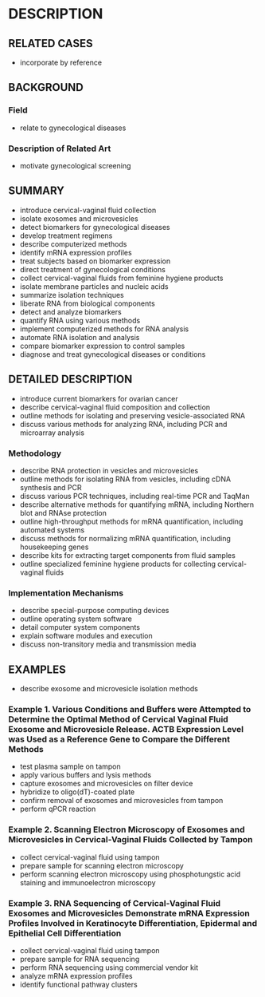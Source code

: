 # DESCRIPTION

## RELATED CASES

- incorporate by reference

## BACKGROUND

### Field

- relate to gynecological diseases

### Description of Related Art

- motivate gynecological screening

## SUMMARY

- introduce cervical-vaginal fluid collection
- isolate exosomes and microvesicles
- detect biomarkers for gynecological diseases
- develop treatment regimens
- describe computerized methods
- identify mRNA expression profiles
- treat subjects based on biomarker expression
- direct treatment of gynecological conditions
- collect cervical-vaginal fluids from feminine hygiene products
- isolate membrane particles and nucleic acids
- summarize isolation techniques
- liberate RNA from biological components
- detect and analyze biomarkers
- quantify RNA using various methods
- implement computerized methods for RNA analysis
- automate RNA isolation and analysis
- compare biomarker expression to control samples
- diagnose and treat gynecological diseases or conditions

## DETAILED DESCRIPTION

- introduce current biomarkers for ovarian cancer
- describe cervical-vaginal fluid composition and collection
- outline methods for isolating and preserving vesicle-associated RNA
- discuss various methods for analyzing RNA, including PCR and microarray analysis

### Methodology

- describe RNA protection in vesicles and microvesicles
- outline methods for isolating RNA from vesicles, including cDNA synthesis and PCR
- discuss various PCR techniques, including real-time PCR and TaqMan
- describe alternative methods for quantifying mRNA, including Northern blot and RNAse protection
- outline high-throughput methods for mRNA quantification, including automated systems
- discuss methods for normalizing mRNA quantification, including housekeeping genes
- describe kits for extracting target components from fluid samples
- outline specialized feminine hygiene products for collecting cervical-vaginal fluids

### Implementation Mechanisms

- describe special-purpose computing devices
- outline operating system software
- detail computer system components
- explain software modules and execution
- discuss non-transitory media and transmission media

## EXAMPLES

- describe exosome and microvesicle isolation methods

### Example 1. Various Conditions and Buffers were Attempted to Determine the Optimal Method of Cervical Vaginal Fluid Exosome and Microvesicle Release. ACTB Expression Level was Used as a Reference Gene to Compare the Different Methods

- test plasma sample on tampon
- apply various buffers and lysis methods
- capture exosomes and microvesicles on filter device
- hybridize to oligo(dT)-coated plate
- confirm removal of exosomes and microvesicles from tampon
- perform qPCR reaction

### Example 2. Scanning Electron Microscopy of Exosomes and Microvesicles in Cervical-Vaginal Fluids Collected by Tampon

- collect cervical-vaginal fluid using tampon
- prepare sample for scanning electron microscopy
- perform scanning electron microscopy using phosphotungstic acid staining and immunoelectron microscopy

### Example 3. RNA Sequencing of Cervical-Vaginal Fluid Exosomes and Microvesicles Demonstrate mRNA Expression Profiles Involved in Keratinocyte Differentiation, Epidermal and Epithelial Cell Differentiation

- collect cervical-vaginal fluid using tampon
- prepare sample for RNA sequencing
- perform RNA sequencing using commercial vendor kit
- analyze mRNA expression profiles
- identify functional pathway clusters

